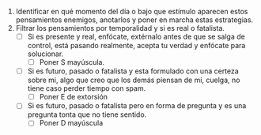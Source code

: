 1. Identificar en qué momento del día o bajo que estímulo aparecen estos pensamientos enemigos, anotarlos y poner en marcha estas estrategias.
2. Filtrar los pensamientos por temporalidad y si es real o fatalista.
    - [ ] Si es presente y real, enfócate, extérnalo antes de que se salga de control, está pasando realmente, acepta tu verdad y enfócate para solucionar.
        - [ ] Poner S mayúscula.
    - [ ] Si es futuro, pasado o fatalista y esta formulado con una certeza sobre mi, algo que creo que los demás piensan de mi, cuelga, no tiene caso perder tiempo con spam.
        - [ ] Poner E de extorsión
    - [ ] Si es futuro, pasado o fatalista pero en forma de pregunta y es una pregunta tonta que no tiene sentido.
        - [ ] Poner D mayúscula